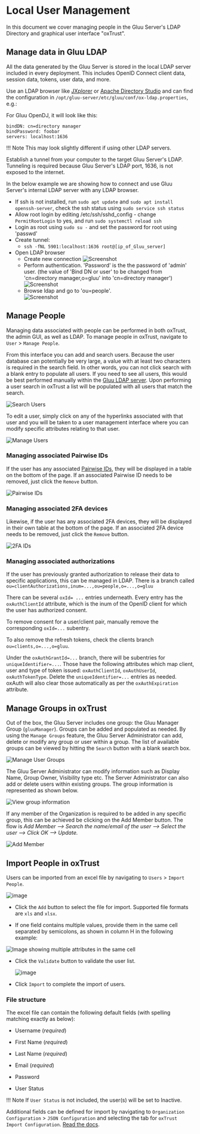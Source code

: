 # Local User Management
In this document we cover managing people in the Gluu Server's LDAP Directory and graphical user interface "oxTrust".

## Manage data in Gluu LDAP
All the data generated by the Gluu Server is stored in the local LDAP server included in every deployment. This includes OpenID Connect client data, session data, tokens, user data, and more. 

Use an LDAP browser like [JXplorer](http://jxplorer.org/) or [Apache Directory Studio](https://directory.apache.org/studio/) and can find the configuration in `/opt/gluu-server/etc/gluu/conf/ox-ldap.properties`, e.g.:

For Gluu OpenDJ, it will look like this: 

```
bindDN: cn=directory manager
bindPassword: foobar
servers: localhost:1636
```

!!! Note
    This may look slightly different if using other LDAP servers.

Establish a tunnel from your computer to the target Gluu Server's LDAP. Tunneling is required because Gluu Server's LDAP port, 1636, is not exposed to the internet.

In the below example we are showing how to connect and use Gluu Server's internal LDAP server with any LDAP browser. 

 - If ssh is not installed, run `sudo apt update` and `sudo apt install openssh-server`, check the ssh status using `sudo service ssh status`
 - Allow root login by editing /etc/ssh/sshd_config - change `PermitRootLogin` to yes, and run `sudo systemctl reload ssh`
 - Login as root using `sudo su -` and set the password for root using 'passwd'
 - Create tunnel:   
   - `ssh -fNL 5901:localhost:1636 root@[ip_of_Gluu_server]`
 - Open LDAP browser        
   - Create new connection 
![Screenshot](../img/users/user_management_ldap_browser_create_new_connection.png)       
   - Perform authentication. 'Password' is the the password of 'admin' user. (the value of 'Bind DN or user' to be changed from 'cn=directory manager,o=gluu' into 'cn=directory manager')
![Screenshot](../img/users/user_management_ldap_browser_authentication_ldap.png)        
   - Browse ldap and go to 'ou=people'.           
![Screenshot](../img/users/user_management_ldap_browser_user_info.png)            


## Manage People
Managing data associated with people can be performed in both oxTrust, the admin GUI, as well as LDAP. To manage people in oxTrust, navigate to `User` > `Manage People`.

From this interface you can add and search users. Because the user database can potentially be very large, a value with at least two characters is required in the search field. In other words, you can not click search with a blank entry to populate all users. If you need to see all users, this would be best performed manually within the [Gluu LDAP server](#manage-data-in-gluu-ldap). Upon performing a user search in oxTrust a list will be populated with all users that match the search.

![Search Users](../img/admin-guide/user/admin_users_searchadmin.png)

To edit a user, simply click on any of the hyperlinks associated with
that user and you will be taken to a user management interface where you
can modify specific attributes relating to that user.

![Manage Users](../img/admin-guide/user/admin_users_edituser.png)

### Managing associated Pairwise IDs
If the user has any associated [Pairwise IDs](../admin-guide/openid-connect.md#subject-identifier-types), they will be displayed in a table on the bottom of the page. If an associated Pairwise ID needs to be removed, just click the `Remove` button.

![Pairwise IDs](../img/admin-guide/user/admin_users_pairwise.png)

### Managing associated 2FA devices

Likewise, if the user has any associated 2FA devices, they will be displayed in their own table at the bottom of the page. If an associated 2FA device needs to be removed, just click the `Remove` button.

![2FA IDs](../img/admin-guide/user/admin_users_2fa.png)

### Managing associated authorizations 

If the user has previously granted authorization to release their data to specific applications, this can be managed in LDAP. There is a branch called `ou=clientAuthorizations,inum=...,ou=people,o=...,o=gluu`

There can be several `oxId= ...` entries underneath. Every entry has the `oxAuthClientId` attribute, which is the inum of the OpenID client for which the user has authorized consent. 

To remove consent for a user/client pair, manually remove the corresponding `oxId=...` subentry.

To also remove the refresh tokens, check the clients branch `ou=clients,o=...,o=gluu`.

Under the `oxAuthGrantId=...` branch, there will be subentries for `uniqueIdentifier=...`. Those have the following attributes which map client, user and type of token issued: `oxAuthClientId`, `oxAuthUserId`, `oxAuthTokenType`. Delete the `uniqueIdentifier=...` entries as needed. oxAuth will also clear those automatically as per the `oxAuthExpiration` attribute. 

## Manage Groups in oxTrust
Out of the box, the Gluu Server includes one group: the Gluu Manager Group (`gluuManager`). Groups can be added and populated as needed. By using the `Manage Groups` feature, the Gluu Server Administrator can add, delete or modify any group or user within a group. The list of available groups can be viewed by hitting the `Search` button with a blank search box.  

![Manage User Groups](../img/admin-guide/user/admin_users_managegroups.png)

The Gluu Server Administrator can modify information such as Display Name, Group Owner, Visibility type etc. The Server Administrator can also add or delete users within existing groups. The group information is represented as shown below.

![View group information](../img/admin-guide/user/admin_users_groupinfo.png)

If any member of the Organization is required to be added in any specific group, this can be achieved be clicking on the Add Member button. The flow is _Add Member --> Search the name/email of the user --> Select the user --> Click OK --> Update._

![Add Member](../img/admin-guide/user/admin_users_addmember.png)

## Import People in oxTrust

Users can be imported from an excel file by navigating to `Users` > `Import People`.

![image](../img/admin-guide/user/import-people_add.png)

- Click the `Add` button to select the file for import. Supported file formats are `xls` and `xlsx`.

- If one field contains multiple values, provide them in the same cell separated by semicolons, as shown in column H in the following example:

![Image showing multiple attributes in the same cell](../img/admin-guide/user/multiattributes.png)

- Click the `Validate` button to validate the user list.   

    ![image](../img/admin-guide/user/import-people_validate.png)

- Click `Import` to complete the import of users.     

### File structure

The excel file can contain the following default fields (with spelling matching exactly as below):  

- Username (*required*)    

- First Name (*required*)

- Last Name (*required*)

- Email (*required*)

- Password

- User Status

!!! Note
    If `User Status` is not included, the user(s) will be set to Inactive. 

Additional fields can be defined for import by navigating to `Organization Configuration` > `JSON Configuration` and selecting the tab for `oxTrust Import Configuration`. [Read the docs](../admin-guide/oxtrust-ui.md#oxtrust-import-configuration).    
